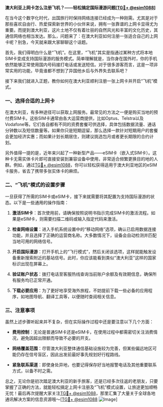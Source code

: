 **澳大利亚上网卡怎么注册飞机？——轻松搞定国际漫游问题[[TG💪+ @esim1088](https://t.me/s/esim1088)]**

在当今这个数字化时代，出国旅行时保持网络连接已经成为一种刚需。尤其是对于那些喜欢自由行、热爱探索新世界的小伙伴来说，拥有一张靠谱的上网卡显得尤为重要。而提到澳大利亚，这片土地不仅有着壮丽的自然风光和丰富的文化历史，其通信网络也相当发达。那么，问题来了：在澳大利亚如何注册一张适合自己的上网卡呢？别急，今天就来跟大家聊聊这个话题。

首先，我们得明白什么是“飞机”。在这里，“飞机”其实是指通过某种方式将本地SIM卡变成支持国际漫游的服务模式。简单理解就是，当你身在国外时，你的手机依然能够正常使用国内号码接打电话或发送短信。对于很多游客而言，这是一项非常实用的功能，毕竟谁都不想到了异国他乡后与外界失去联系吧？

接下来我们就进入正题，教你如何在澳大利亚顺利注册一张上网卡并开启“飞机”模式。

### 一、选择合适的上网卡

在澳大利亚，有多种途径可以获取上网服务。最常见的方法之一便是购买当地的预付费SIM卡。这些SIM卡通常由各大运营商提供，比如Optus、Telstra以及Vodafone等。它们各自都有不同的资费套餐可供选择，具体包括数据流量、通话分钟数以及短信数量等。如果你只是短期逗留，那么选择一款针对短期用户的套餐会更加经济实惠；而如果计划长期居住，则建议挑选包月或者更长期限的合约计划。

另外值得一提的是，近年来兴起了一种新型产品——eSIM卡（嵌入式SIM卡）。这种卡无需实体卡片即可直接安装到兼容设备中使用，非常适合频繁更换目的地的人群。例如，通过[TG💪+ @esim1088](https://t.me/s/esim1088)，你可以轻松获得适用于澳大利亚地区的eSIM卡服务，省去了携带多张实体卡的麻烦。

### 二、“飞机”模式的设置步骤

一旦获得了所需的SIM卡或eSIM卡，接下来就需要将其配置为支持国际漫游的状态。以下是一些通用的操作指南：

1. **激活SIM卡**：首次使用前，请确保按照说明书指示完成SIM卡的激活流程。如果是eSIM卡，则需要扫描二维码或输入指定代码来激活。
   
2. **检查网络设置**：进入手机系统设置中的“移动网络”选项，确认已启用数据连接功能，并且选择了正确的运营商名称。大多数情况下，设备会自动检测并匹配当地可用的网络信号。

3. **开启国际漫游**：打开手机上的“飞行模式”，然后关闭该选项，这样就能触发设备重新搜索附近的基站信号。此时，你应该能看到类似“澳大利亚”这样的国家标识出现在屏幕上。

4. **验证账户状态**：拨打电话至客服热线查询当前账户余额及有效期信息，确保所有服务均已正常开通。

5. **下载必要应用**：为了更好地享受海外旅程，不妨提前下载一些必备的应用程序，如地图导航、翻译工具等，以便随时查阅相关信息。

### 三、注意事项

虽然上述步骤听起来并不复杂，但在实际操作过程中还是要注意以下几个方面：

- **费用控制**：无论是普通SIM卡还是eSIM卡，在使用过程中都需密切关注消费情况，避免因超出限额而导致不必要的开支。
  
- **网络覆盖范围**：尽管澳大利亚整体通信基础设施较为完善，但某些偏远地区可能仍存在信号盲区，因此出发前最好事先规划好行程路线。

- **紧急联系渠道**：即使身处异地，也要记得保存好当地报警电话及其他重要联系方式，以备不时之需。

总之，无论你是初次踏足澳大利亚的新手旅客，还是已经多次往返的老朋友，只要掌握了正确的方法，就能轻松搞定上网卡注册及“飞机”模式设置，让旅途更加顺畅无忧！最后再次提醒大家关注[TG💪+ @esim1088](https://t.me/s/esim1088)，那里汇集了大量关于全球各地通讯解决方案的信息资源哦～[[TG💪+ @esim1088](https://t.me/s/esim1088) ![Image](https://i.postimg.cc/4NQfJmqS/Snipaste-2025-05-13-00-14-12.png)]